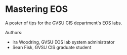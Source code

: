 Mastering EOS
=============

A poster of tips for the GVSU CIS department's EOS labs.

Authors:

* Ira Woodring, GVSU EOS lab system administrator
* Sean Fisk, GVSU CIS graduate student
